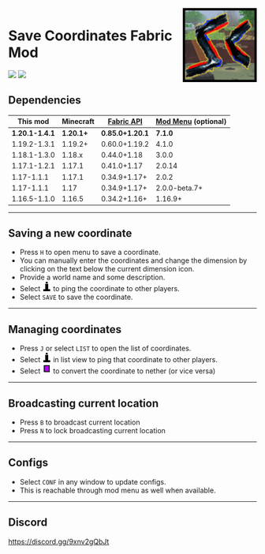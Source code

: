 <img src="src/main/resources/assets/savecoords/icon.png" align="right" width="150px"/>

# Save Coordinates Fabric Mod

<img src = "https://img.shields.io/github/v/release/cool-mist/SaveCoordinates?style=flat-square" />
<a href = "https://www.curseforge.com/minecraft/mc-mods/savecoordinates/files"><img src = "http://cf.way2muchnoise.eu/versions/savecoordinates.svg"/> </a>

## Dependencies

This mod|Minecraft|[Fabric API](https://www.curseforge.com/minecraft/mc-mods/fabric-api/files)|[Mod Menu](https://www.curseforge.com/minecraft/mc-mods/modmenu/files) (optional)
--|--|--|--
**1.20.1-1.4.1**|**1.20.1+**|**0.85.0+1.20.1**|**7.1.0**
1.19.2-1.3.1|1.19.2+|0.60.0+1.19.2|4.1.0
1.18.1-1.3.0|1.18.x|0.44.0+1.18|3.0.0
1.17.1-1.2.1|1.17.1|0.41.0+1.17|2.0.14
1.17-1.1.1 |1.17.1|0.34.9+1.17+|2.0.2
1.17-1.1.1 |1.17|0.34.9+1.17+|2.0.0-beta.7+
1.16.5-1.1.0 |1.16.5|0.34.2+1.16+|1.16.9+

<hr/> 

## Saving a new coordinate

- Press `H` to open menu to save a coordinate. 
- You can manually enter the coordinates and change the dimension by clicking on the text below the current dimension icon.
- Provide a world name and some description.
- Select <img src="src/main/resources/assets/savecoords/textures/gui/ping.png" /> to ping the coordinate to other players.
- Select `SAVE` to save the coordinate.

<hr/> 

## Managing coordinates

- Press `J` or select `LIST` to open the list of coordinates.
- Select <img src="src/main/resources/assets/savecoords/textures/gui/ping.png" /> in list view to ping that coordinate to other players.
- Select <img src="src/main/resources/assets/savecoords/textures/gui/convert.png" /> to convert the coordinate to nether (or vice versa)

<hr/>

## Broadcasting current location

- Press `B` to broadcast current location
- Press `N` to lock broadcasting current location

<hr/>

## Configs

- Select `CONF` in any window to update configs. 
- This is reachable through mod menu as well when available.

<hr/>

## Discord

https://discord.gg/9xnv2gQbJt

